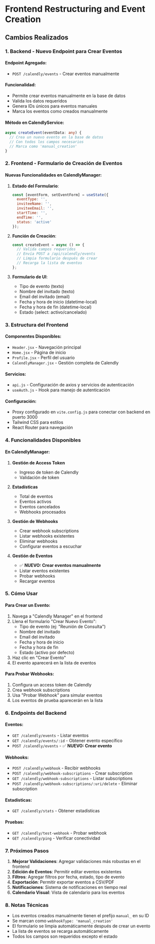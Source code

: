 # Frontend Restructuring and Event Creation

## Cambios Realizados

### 1. Backend - Nuevo Endpoint para Crear Eventos

#### Endpoint Agregado:
- `POST /calendly/events` - Crear eventos manualmente

#### Funcionalidad:
- Permite crear eventos manualmente en la base de datos
- Valida los datos requeridos
- Genera IDs únicos para eventos manuales
- Marca los eventos como creados manualmente

#### Método en CalendlyService:
```typescript
async createEvent(eventData: any) {
  // Crea un nuevo evento en la base de datos
  // Con todos los campos necesarios
  // Marca como 'manual_creation'
}
```

### 2. Frontend - Formulario de Creación de Eventos

#### Nuevas Funcionalidades en CalendlyManager:

1. **Estado del Formulario**:
   ```javascript
   const [eventForm, setEventForm] = useState({
     eventType: '',
     inviteeName: '',
     inviteeEmail: '',
     startTime: '',
     endTime: '',
     status: 'active'
   });
   ```

2. **Función de Creación**:
   ```javascript
   const createEvent = async () => {
     // Valida campos requeridos
     // Envía POST a /api/calendly/events
     // Limpia formulario después de crear
     // Recarga la lista de eventos
   };
   ```

3. **Formulario de UI**:
   - Tipo de evento (texto)
   - Nombre del invitado (texto)
   - Email del invitado (email)
   - Fecha y hora de inicio (datetime-local)
   - Fecha y hora de fin (datetime-local)
   - Estado (select: activo/cancelado)

### 3. Estructura del Frontend

#### Componentes Disponibles:
- `Header.jsx` - Navegación principal
- `Home.jsx` - Página de inicio
- `Profile.jsx` - Perfil del usuario
- `CalendlyManager.jsx` - Gestión completa de Calendly

#### Servicios:
- `api.js` - Configuración de axios y servicios de autenticación
- `useAuth.js` - Hook para manejo de autenticación

#### Configuración:
- Proxy configurado en `vite.config.js` para conectar con backend en puerto 3000
- Tailwind CSS para estilos
- React Router para navegación

### 4. Funcionalidades Disponibles

#### En CalendlyManager:
1. **Gestión de Access Token**
   - Ingreso de token de Calendly
   - Validación de token

2. **Estadísticas**
   - Total de eventos
   - Eventos activos
   - Eventos cancelados
   - Webhooks procesados

3. **Gestión de Webhooks**
   - Crear webhook subscriptions
   - Listar webhooks existentes
   - Eliminar webhooks
   - Configurar eventos a escuchar

4. **Gestión de Eventos**
   - ✅ **NUEVO: Crear eventos manualmente**
   - Listar eventos existentes
   - Probar webhooks
   - Recargar eventos

### 5. Cómo Usar

#### Para Crear un Evento:
1. Navega a "Calendly Manager" en el frontend
2. Llena el formulario "Crear Nuevo Evento":
   - Tipo de evento (ej: "Reunión de Consulta")
   - Nombre del invitado
   - Email del invitado
   - Fecha y hora de inicio
   - Fecha y hora de fin
   - Estado (activo por defecto)
3. Haz clic en "Crear Evento"
4. El evento aparecerá en la lista de eventos

#### Para Probar Webhooks:
1. Configura un access token de Calendly
2. Crea webhook subscriptions
3. Usa "Probar Webhook" para simular eventos
4. Los eventos de prueba aparecerán en la lista

### 6. Endpoints del Backend

#### Eventos:
- `GET /calendly/events` - Listar eventos
- `GET /calendly/events/:id` - Obtener evento específico
- `POST /calendly/events` - ✅ **NUEVO: Crear evento**

#### Webhooks:
- `POST /calendly/webhook` - Recibir webhooks
- `POST /calendly/webhook-subscriptions` - Crear subscription
- `GET /calendly/webhook-subscriptions` - Listar subscriptions
- `POST /calendly/webhook-subscriptions/:uri/delete` - Eliminar subscription

#### Estadísticas:
- `GET /calendly/stats` - Obtener estadísticas

#### Pruebas:
- `GET /calendly/test-webhook` - Probar webhook
- `GET /calendly/ping` - Verificar conectividad

### 7. Próximos Pasos

1. **Mejorar Validaciones**: Agregar validaciones más robustas en el frontend
2. **Edición de Eventos**: Permitir editar eventos existentes
3. **Filtros**: Agregar filtros por fecha, estado, tipo de evento
4. **Exportación**: Permitir exportar eventos a CSV/PDF
5. **Notificaciones**: Sistema de notificaciones en tiempo real
6. **Calendario Visual**: Vista de calendario para los eventos

### 8. Notas Técnicas

- Los eventos creados manualmente tienen el prefijo `manual_` en su ID
- Se marcan como `webhookType: 'manual_creation'`
- El formulario se limpia automáticamente después de crear un evento
- La lista de eventos se recarga automáticamente
- Todos los campos son requeridos excepto el estado 